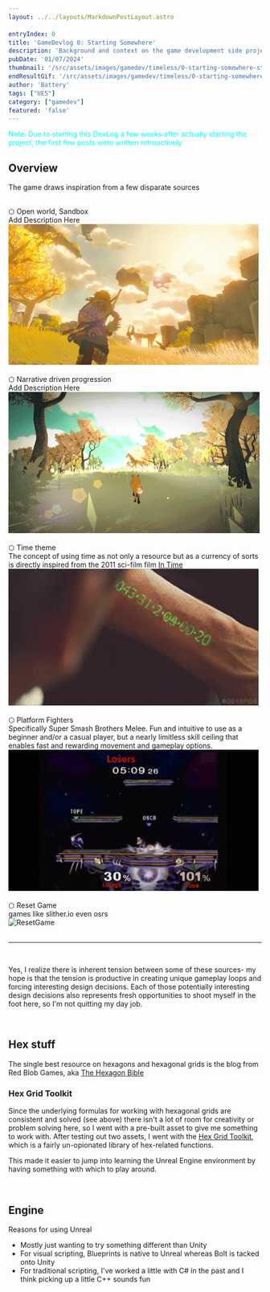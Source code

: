 ```yaml
---
layout: ../../layouts/MarkdownPostLayout.astro

entryIndex: 0
title: 'GameDevlog 0: Starting Somewhere'
description: 'Background and context on the game development side project, including inspiration, some core game design choices, and decision to use Unreal Engine 5'
pubDate: '01/07/2024'
thumbnail: '/src/assets/images/gamedev/timeless/0-starting-somewhere-static/TimelessLogo.png'
endResultGif: '/src/assets/images/gamedev/timeless/0-starting-somewhere-static/zelda-breath-of-the-wild.gif'
author: 'Battery'
tags: ["UE5"]
category: ["gamedev"]
featured: 'false'
---
```



<span style="color: cyan"> Note: Due to starting this DevLog a few weeks after actually starting the project, the first few posts were written retroactively </span>

## Overview


The game draws inspiration from a few disparate sources

<br>
⬡ Open world, Sandbox

<div>
    <div>
        Add Description Here
    </div>
    <div>
        <img src="/src/assets/images/gamedev/timeless/0-starting-somewhere-static/zelda-breath-of-the-wild.gif" alt="BreathOfTheWild-OpenAdventureGif"> 
    </div>
</div>

<br>
⬡ Narrative driven progression
<div class="">
    <div>
        Add Description Here
    </div>
    <div>
        <img src="/src/assets/images/gamedev/timeless/0-starting-somewhere-static/firsttree.webp" alt="TheFirstTree"> 
    </div>
</div>
<!-- - Survival stuff -->

<br>
⬡ Time theme
<div class="">
    <div>
        The concept of using time as not only a resource but as a currency of sorts is directly inspired from the 2011 sci-film film <a href="https://en.wikipedia.org/wiki/In_Time" target="_blank"> In Time </a>
    </div>
    <div>
        <img src="/src/assets/images/gamedev/timeless/0-starting-somewhere-static/intime-arm-timer.gif" alt="InTimeArmTimer"> 
    </div>
</div>

<br>
⬡ Platform Fighters 
<div class="">
    <div class="">
        Specifically Super Smash Brothers Melee.
        Fun and intuitive to use as a beginner and/or a casual player, but a nearly limitless skill ceiling that enables fast and rewarding movement and gameplay options.
    </div>
    <div>
        <img src="/src/assets/images/gamedev/timeless/0-starting-somewhere-static/melee-fox-oscar.gif" alt="MeleeMovement"> 
    </div>
</div>

<br>
⬡ Reset Game
<div class="">
    <div class="">
        games like slither.io
        even osrs
    </div>
    <div>
        <img src="/src/assets/images/gamedev/timeless/0-starting-somewhere-static/" alt="ResetGame" /> 
    </div>
</div>



<br>

*** 

<br>

Yes, I realize there is inherent tension between some of these sources- my hope is that the tension is productive in creating unique gameplay loops and forcing interesting design decisions. Each of those potentially interesting design decisions also represents fresh opportunities to shoot myself in the foot here, so I'm not quitting my day job.



<br>

## Hex stuff
The single best resource on hexagons and hexagonal grids is the blog from Red Blob Games, aka [The Hexagon Bible](https://www.redblobgames.com/grids/hexagons/)

### Hex Grid Toolkit 
Since the underlying formulas for working with hexagonal grids are consistent and solved (see above) there isn't a lot of room for creativity or problem solving here, so I went with a pre-built asset to give me something to work with. After testing out two assets, I went with the [Hex Grid Toolkit](https://docs.google.com/document/d/1vsdGHcBz8xxV_BukaKuX3oRfeKAMaYkkOwvTUjwyikM/edit), which is a fairly un-opionated library of hex-related functions. 

This made it easier to jump into learning the Unreal Engine environment by having something with which to play around.

<br>

## Engine

Reasons for using Unreal
- Mostly just wanting to try something different than Unity
- For visual scripting, Blueprints is native to Unreal whereas Bolt is tacked onto Unity
- For traditional scripting, I've worked a little with C# in the past and I think picking up a little C++ sounds fun

<br>